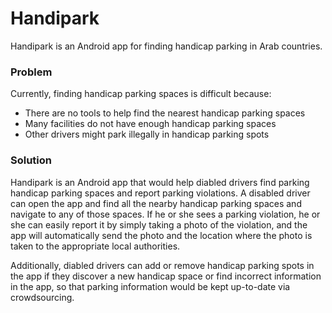 # Handipark

Handipark is an Android app for finding handicap parking in Arab countries. 

### Problem

Currently, finding handicap parking spaces is difficult because:
- There are no tools to help find the nearest handicap parking spaces
- Many facilities do not have enough handicap parking spaces
- Other drivers might park illegally in handicap parking spots

### Solution

Handipark is an Android app that would help diabled drivers find parking handicap parking spaces and report parking violations. A disabled driver can open the app and find all the nearby handicap parking spaces and navigate to any of those spaces. If he or she sees a parking violation, he or she can easily report it by simply taking a photo of the violation, and the app will automatically send the photo and the location where the photo is taken to the appropriate local authorities. 

Additionally, diabled drivers can add or remove handicap parking spots in the app if they discover a new handicap space or find incorrect information in the app, so that parking information would be kept up-to-date via crowdsourcing. 
